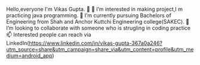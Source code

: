 Hello,everyone I'm Vikas Gupta. 👋 👀 I’m interested in making project,I m practicing java programming.
🌱 I’m currently pursuing Bachelors of Engineering from Shah and Anchor Kuttchi Engineering college(SAKEC). 
💞️ I’m looking to collaborate with someone who is strugling in coding practice
📫 Interested people can reach via LinkedIn(https://www.linkedin.com/in/vikas-gupta-367a0a246?utm_source=share&utm_campaign=share_via&utm_content=profile&utm_medium=android_app)

